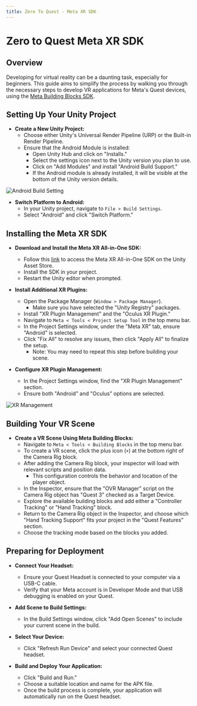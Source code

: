 ```yaml
---
title: Zero To Quest - Meta XR SDK
---
```


# Zero to Quest Meta XR SDK

## Overview
Developing for virtual reality can be a daunting task, especially for beginners. This guide aims to simplify the process by walking you through the necessary steps to develop VR applications for Meta's Quest devices, using the [Meta Building Blocks SDK](https://assetstore.unity.com/packages/tools/integration/meta-xr-all-in-one-sdk-269657?srsltid=AfmBOopGcg_wSYbVGG4iWQu9dGdDVLT57kF8zgaTrSOuXcQgZE1cRQFo).

## Setting Up Your Unity Project
- **Create a New Unity Project:**
  - Choose either Unity's Universal Render Pipeline (URP) or the Built-in Render Pipeline.
  - Ensure that the Android Module is installed:
    - Open Unity Hub and click on "Installs."
    - Select the settings icon next to the Unity version you plan to use.
    - Click on "Add Modules" and install "Android Build Support."
    - If the Android module is already installed, it will be visible at the bottom of the Unity version details.

![Android Build Setting](/images/unity/Zero-to-quest-meta-sdk/Add-Modules.png)

- **Switch Platform to Android:**
  - In your Unity project, navigate to `File > Build Settings`.
  - Select "Android" and click "Switch Platform."

## Installing the Meta XR SDK
- **Download and Install the Meta XR All-in-One SDK:**
  - Follow this [link](https://assetstore.unity.com/packages/tools/integration/meta-xr-all-in-one-sdk-269657?srsltid=AfmBOopGcg_wSYbVGG4iWQu9dGdDVLT57kF8zgaTrSOuXcQgZE1cRQFo) to access the Meta XR All-in-One SDK on the Unity Asset Store.
  - Install the SDK in your project.
  - Restart the Unity editor when prompted.

- **Install Additional XR Plugins:**
  - Open the Package Manager (`Window > Package Manager`).
    - Make sure you have selected the "Unity Registry" packages.
  - Install "XR Plugin Management" and the "Oculus XR Plugin."
  - Navigate to `Meta < Tools < Project Setup Tool` in the top menu bar.
  - In the Project Settings window, under the "Meta XR" tab, ensure "Android" is selected.
  - Click "Fix All" to resolve any issues, then click "Apply All" to finalize the setup.
	- Note: You may need to repeat this step before building your scene.

- **Configure XR Plugin Management:**
  - In the Project Settings window, find the "XR Plugin Management" section.
  - Ensure both "Android" and "Oculus" options are selected.

![XR Management](/images/unity/Zero-to-quest-meta-sdk/XR-Management.png)

## Building Your VR Scene
- **Create a VR Scene Using Meta Building Blocks:**
  - Navigate to `Meta < Tools < Building Blocks` in the top menu bar.
  - To create a VR scene, click the plus icon (`+`) at the bottom right of the Camera Rig block.
  - After adding the Camera Rig block, your inspector will load with relevant scripts and position data.
    - This configuration controls the behavior and location of the player object.
  - In the Inspector, ensure that the "OVR Manager" script on the Camera Rig object has "Quest 3" checked as a Target Device.
  - Explore the available building blocks and add either a "Controller Tracking" or "Hand Tracking" block.
  - Return to the Camera Rig object in the Inspector, and choose which "Hand Tracking Support" fits your project in the "Quest Features" section.
  - Choose the tracking mode based on the blocks you added.

## Preparing for Deployment
- **Connect Your Headset:**
  - Ensure your Quest Headset is connected to your computer via a USB-C cable.
  - Verify that your Meta account is in Developer Mode and that USB debugging is enabled on your Quest.

- **Add Scene to Build Settings:**
  - In the Build Settings window, click "Add Open Scenes" to include your current scene in the build.

- **Select Your Device:**
  - Click "Refresh Run Device" and select your connected Quest headset.

- **Build and Deploy Your Application:**
  - Click "Build and Run."
  - Choose a suitable location and name for the APK file.
  - Once the build process is complete, your application will automatically run on the Quest headset.


